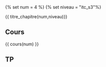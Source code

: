 {% set num = 4 %}
{% set niveau = "itc_s3"%}

{{ titre_chapitre(num,niveau)}}

## Cours

{{ cours(num) }}

## TP